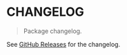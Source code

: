 # CHANGELOG

> Package changelog.

See [GitHub Releases](https://github.com/stdlib-js/stats-base-sminsorted/releases) for the changelog.